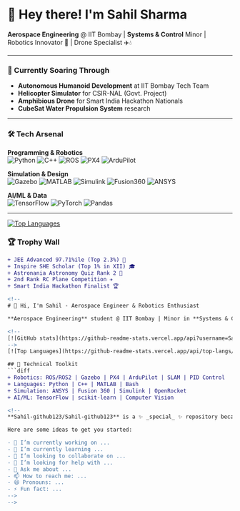 # 🚀 Hey there! I'm **Sahil Sharma** 

**Aerospace Engineering** @ IIT Bombay | **Systems & Control** Minor | Robotics Innovator 🦾 | Drone Specialist ✈️💧

---

### 🔭 Currently Soaring Through
- **Autonomous Humanoid Development** at IIT Bombay Tech Team  
- **Helicopter Simulator** for CSIR-NAL (Govt. Project)  
- **Amphibious Drone** for Smart India Hackathon Nationals  
- **CubeSat Water Propulsion System** research  

---

### 🛠️ Tech Arsenal

**Programming & Robotics**  
![Python](https://img.shields.io/badge/Python-3776AB?style=for-the-badge&logo=python&logoColor=white)
![C++](https://img.shields.io/badge/C++-00599C?style=for-the-badge&logo=c%2B%2B&logoColor=white)
![ROS](https://img.shields.io/badge/ROS-22314E?style=for-the-badge&logo=ros&logoColor=white)
![PX4](https://img.shields.io/badge/PX4-1C6FEA?style=for-the-badge&logo=px4&logoColor=white)
![ArduPilot](https://img.shields.io/badge/ArduPilot-00979D?style=for-the-badge&logo=ardupilot&logoColor=white)

**Simulation & Design**  
![Gazebo](https://img.shields.io/badge/Gazebo-FF7F00?style=for-the-badge&logo=gazebo&logoColor=white)
![MATLAB](https://img.shields.io/badge/MATLAB-0076A8?style=for-the-badge&logo=mathworks&logoColor=white)
![Simulink](https://img.shields.io/badge/Simulink-01A6F0?style=for-the-badge&logo=simulink&logoColor=white)
![Fusion360](https://img.shields.io/badge/Fusion360-0696D7?style=for-the-badge&logo=autodesk&logoColor=white)
![ANSYS](https://img.shields.io/badge/ANSYS-FFB71B?style=for-the-badge&logo=ansys&logoColor=black)

**AI/ML & Data**  
![TensorFlow](https://img.shields.io/badge/TensorFlow-FF6F00?style=for-the-badge&logo=tensorflow&logoColor=white)
![PyTorch](https://img.shields.io/badge/PyTorch-EE4C2C?style=for-the-badge&logo=pytorch&logoColor=white)
![Pandas](https://img.shields.io/badge/Pandas-150458?style=for-the-badge&logo=pandas&logoColor=white)

---
[![Top Languages](https://github-readme-stats.vercel.app/api/top-langs/?username=Sahil-github123&layout=compact&theme=dark&hide_border=true&hide=html,css,scss,jupyter%20notebook)](https://github.com/Sahil-github123)

### 🏆 Trophy Wall
```diff
+ JEE Advanced 97.71%ile (Top 2.3%) 🥇
+ Inspire SHE Scholar (Top 1% in XII) 🎓
+ Astronania Astronomy Quiz Rank 2 🔭
+ 2nd Rank RC Plane Competition ✈️
+ Smart India Hackathon Finalist 🏆

<!--
# 👋 Hi, I'm Sahil - Aerospace Engineer & Robotics Enthusiast 

**Aerospace Engineering** student @ IIT Bombay | Minor in **Systems & Control Engineering** | Passionate about autonomous systems, drone technology, and robotic control systems

<!--
[![GitHub stats](https://github-readme-stats.vercel.app/api?username=Sahil-github123&show_icons=true&count_private=true&theme=dark&hide_border=true)](https://github.com/Sahil-github123)
-->
[![Top Languages](https://github-readme-stats.vercel.app/api/top-langs/?username=Sahil-github123&layout=compact&theme=dark&hide_border=true&hide=html,css,scss,jupyter%20notebook)](https://github.com/Sahil-github123)

## 🔧 Technical Toolkit
```diff
+ Robotics: ROS/ROS2 | Gazebo | PX4 | ArduPilot | SLAM | PID Control
+ Languages: Python | C++ | MATLAB | Bash 
+ Simulation: ANSYS | Fusion 360 | Simulink | OpenRocket
+ AI/ML: TensorFlow | scikit-learn | Computer Vision

<!--
**Sahil-github123/Sahil-github123** is a ✨ _special_ ✨ repository because its `README.md` (this file) appears on your GitHub profile.

Here are some ideas to get you started:

- 🔭 I’m currently working on ...
- 🌱 I’m currently learning ...
- 👯 I’m looking to collaborate on ...
- 🤔 I’m looking for help with ...
- 💬 Ask me about ...
- 📫 How to reach me: ...
- 😄 Pronouns: ...
- ⚡ Fun fact: ...
-->
-->
